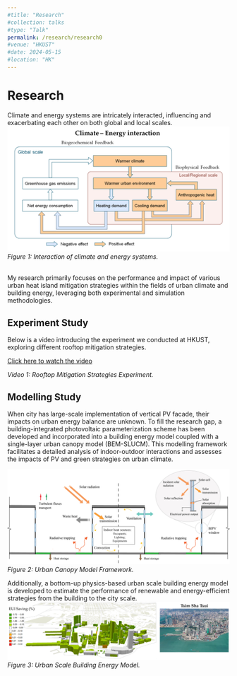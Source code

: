 ```yaml
---
#title: "Research"
#collection: talks
#type: "Talk"
permalink: /research/research0
#venue: "HKUST"
#date: 2024-05-15
#location: "HK"
---
```



Research
======
Climate and energy systems are intricately interacted, influencing and exacerbating each other on both global and local scales.
![Climate-Energy Interaction Diagram](/images/C_E.png)
*Figure 1: Interaction of climate and energy systems.*

<br>
My research primarily focuses on the performance and impact of various urban heat island mitigation strategies within the fields of urban climate and building energy, leveraging both experimental and simulation methodologies. 

<br>
<h2>Experiment Study</h2>
Below is a video introducing the experiment we conducted at HKUST, exploring different rooftop mitigation strategies.

  [Click here to watch the video](http://chenlt326.github.io/files/PVIGR_480p.mp4)

*Video 1: Rooftop Mitigation Strategies Experiment.*
<br>

<h2>Modelling Study</h2>
When city has large-scale implementation of vertical PV facade, their impacts on urban energy balance are unknown. To fill the research gap, a building-integrated photovoltaic parameterization scheme has been developed and incorporated into a building energy model coupled with a single-layer urban canopy model (BEM-SLUCM). This modelling framework facilitates a detailed analysis of indoor-outdoor interactions and assesses the impacts of PV and green strategies on urban climate.

![UCM Diagram](/images/UCM.png)
*Figure 2: Urban Canopy Model Framework.*


Additionally, a bottom-up physics-based urban scale building energy model is developed to estimate the performance of renewable and energy-efficient strategies from the building to the city scale.
![Urban Building Energy Model](/images/UBEM.png)
*Figure 3: Urban Scale Building Energy Model.*

